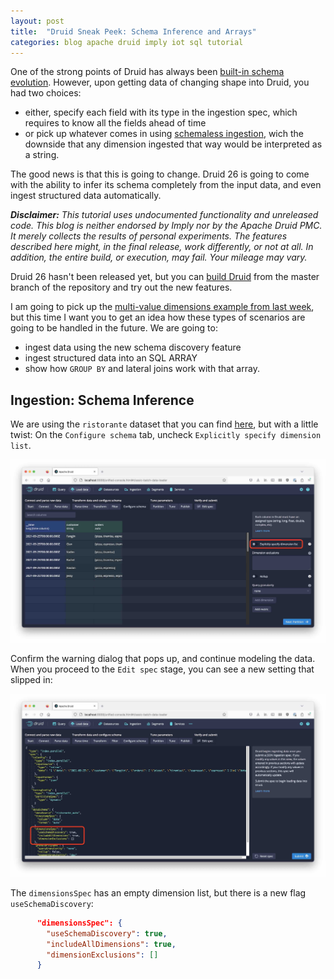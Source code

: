```yaml
---
layout: post
title:  "Druid Sneak Peek: Schema Inference and Arrays"
categories: blog apache druid imply iot sql tutorial
---
```


One of the strong points of Druid has always been [built-in schema evolution](/2021/08/13/experiments-with-schema-evolution-in-apache-druid/). However, upon getting data of changing shape into Druid, you had two choices:

- either, specify each field with its type in the ingestion spec, which requires to know all the fields ahead of time
- or pick up whatever comes in using [schemaless ingestion](https://druid.apache.org/docs/latest/ingestion/schema-design.html#schema-less-dimensions), wich the downside that any dimension ingested that way would be interpreted as a string.

The good news is that this is going to change. Druid 26 is going to come with the ability to infer its schema completely from the input data, and even ingest structured data automatically.

_**Disclaimer:** This tutorial uses undocumented functionality and unreleased code. This blog is neither endorsed by Imply nor by the Apache Druid PMC. It merely collects the results of personal experiments. The features described here might, in the final release, work differently, or not at all. In addition, the entire build, or execution, may fail. Your mileage may vary._

Druid 26 hasn't been released yet, but you can [build Druid](https://druid.apache.org/docs/latest/development/build.html) from the master branch of the repository and try out the new features.

I am going to pick up the [multi-value dimensions example from last week](/2023/04/23/multivalue-dimensions-in-apache-druid-part-5/), but this time I want you to get an idea how these types of scenarios are going to be handled in the future. We are going to:

- ingest data using the new schema discovery feature
- ingest structured data into an SQL ARRAY
- show how `GROUP BY` and lateral joins work with that array. 

## Ingestion: Schema Inference

We are using the `ristorante` dataset that you can find [here](/2021/09/25/multivalue-dimensions-in-apache-druid-part-3/), but with a little twist: On the `Configure schema` tab, uncheck `Explicitly specify dimension list`.

![Set autodetect](/assets/2023-05-01-01-autodetect.jpg)

Confirm the warning dialog that pops up, and continue modeling the data. When you proceed to the `Edit spec` stage, you can see a new setting that slipped in:

![Autodetect](/assets/2023-05-01-02-useSchemaDiscovery.jpg)

The `dimensionsSpec` has an empty dimension list, but there is a new flag `useSchemaDiscovery`:

```json
      "dimensionsSpec": {
        "useSchemaDiscovery": true,
        "includeAllDimensions": true,
        "dimensionExclusions": []
      }
```

